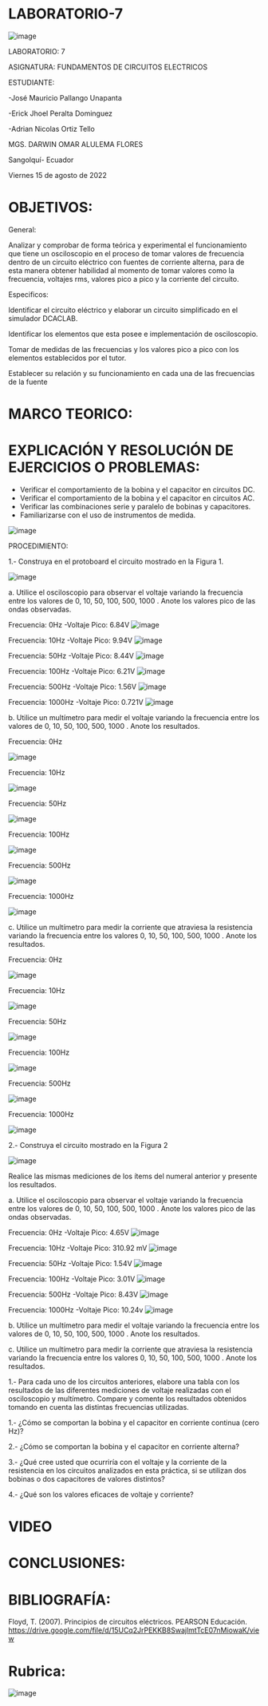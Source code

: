 # LABORATORIO-7

![image](https://user-images.githubusercontent.com/105695077/169195292-caeb0d12-8f66-4f08-bb58-2efffc44ccf5.png)




LABORATORIO: 7



ASIGNATURA: FUNDAMENTOS DE CIRCUITOS ELECTRICOS

ESTUDIANTE: 

-José Mauricio Pallango Unapanta

-Erick Jhoel Peralta Dominguez

-Adrian Nicolas Ortiz Tello 

MGS. DARWIN OMAR ALULEMA FLORES

Sangolquí- Ecuador

Viernes 15 de agosto de 2022

# OBJETIVOS:

General:

Analizar y comprobar de forma teórica y experimental el funcionamiento que tiene un osciloscopio en el proceso de tomar valores de frecuencia dentro de un circuito eléctrico con fuentes de corriente alterna, para de esta manera obtener habilidad al momento de tomar valores como la frecuencia, voltajes rms, valores pico a pico y la corriente del circuito.

Especificos:

Identificar el circuito eléctrico y elaborar un circuito simplificado en el simulador DCACLAB.

Identificar los elementos que esta posee e implementación de osciloscopio.

Tomar de medidas de las frecuencias y los valores pico a pico con los elementos establecidos por el tutor.

Establecer su relación y su funcionamiento en cada una de las frecuencias de la fuente

# MARCO TEORICO:

# EXPLICACIÓN Y RESOLUCIÓN DE EJERCICIOS O PROBLEMAS:

- Verificar el comportamiento de la bobina y el capacitor en circuitos DC.
- Verificar el comportamiento de la bobina y el capacitor en circuitos AC.
- Verificar las combinaciones serie y paralelo de bobinas y capacitores.
- Familiarizarse con el uso de instrumentos de medida.

![image](https://user-images.githubusercontent.com/105695077/184778298-1d929e24-a4d4-402b-987b-b77dd66f0d5b.png)

PROCEDIMIENTO:

1.- Construya en el protoboard el circuito mostrado en la Figura 1.

![image](https://user-images.githubusercontent.com/105695077/184792548-4a2b50f1-c08e-4cc7-8ed0-ee7939dd79e2.png)


a. Utilice el osciloscopio para observar el voltaje  variando la frecuencia entre los valores de 0, 10, 50, 100, 500, 1000 . Anote los valores pico de las ondas observadas.

Frecuencia: 0Hz -Voltaje Pico: 6.84V
![image](https://user-images.githubusercontent.com/105695077/184791792-240ab3be-2590-4e85-b2b1-a5899797896b.png)

Frecuencia: 10Hz -Voltaje Pico: 9.94V
![image](https://user-images.githubusercontent.com/105695077/184792461-25852141-6569-49b9-97a3-205904509358.png)

Frecuencia: 50Hz -Voltaje Pico: 8.44V
![image](https://user-images.githubusercontent.com/105695077/184792749-234fa66a-1c9c-44dd-b3a7-bac90cb7ecea.png)

Frecuencia: 100Hz -Voltaje Pico: 6.21V
![image](https://user-images.githubusercontent.com/105695077/184792977-f52c3156-823f-4581-bdad-f4bacfe9c49f.png)

Frecuencia: 500Hz -Voltaje Pico: 1.56V
![image](https://user-images.githubusercontent.com/105695077/184793371-59a4dd0b-0f33-4f32-a4b2-0c513e31426e.png)

Frecuencia: 1000Hz -Voltaje Pico: 0.721V
![image](https://user-images.githubusercontent.com/105695077/184793758-2fd117e2-0e75-4111-ac3c-094b90664996.png)

b. Utilice un multímetro para medir el voltaje  variando la frecuencia entre los valores de 0, 10, 50, 100, 500, 1000 . Anote los resultados.

Frecuencia: 0Hz 

![image](https://user-images.githubusercontent.com/105695077/184795707-666e7d6d-799d-49c0-88e7-7e80807155e7.png)

Frecuencia: 10Hz 

![image](https://user-images.githubusercontent.com/105695077/184795736-268f3bc4-6584-4df4-a232-bce90865ff8f.png)

Frecuencia: 50Hz 

![image](https://user-images.githubusercontent.com/105695077/184795776-4c544522-1599-4232-ac3d-b7c880bbceef.png)

Frecuencia: 100Hz 

![image](https://user-images.githubusercontent.com/105695077/184795794-89e194fa-0a39-4d14-a777-48f1b68afc73.png)

Frecuencia: 500Hz 

![image](https://user-images.githubusercontent.com/105695077/184795861-4dd45f26-66fb-4c3c-be66-525551823e28.png)

Frecuencia: 1000Hz 

![image](https://user-images.githubusercontent.com/105695077/184796287-fabd3d21-7b16-4ecc-9157-28097beefaa7.png)

c. Utilice un multímetro para medir la corriente que atraviesa la resistencia variando la frecuencia entre los valores 0, 10, 50, 100, 500, 1000 . Anote los resultados.

Frecuencia: 0Hz 

![image](https://user-images.githubusercontent.com/105695077/184796313-6c59ef91-f18a-4617-a5a5-594001b74695.png)

Frecuencia: 10Hz 

![image](https://user-images.githubusercontent.com/105695077/184796697-7908c21e-9e68-433b-8b42-98b3827882a3.png)

Frecuencia: 50Hz 

![image](https://user-images.githubusercontent.com/105695077/184796344-017f6593-1938-4eea-be4b-c72cf4424fa8.png)

Frecuencia: 100Hz 

![image](https://user-images.githubusercontent.com/105695077/184796432-db3c5aeb-ad77-424e-9ad7-d4d5c66dd2cf.png)

Frecuencia: 500Hz 

![image](https://user-images.githubusercontent.com/105695077/184796454-59f7f0a9-04ed-436c-ad59-01a3250014e4.png)

Frecuencia: 1000Hz 

![image](https://user-images.githubusercontent.com/105695077/184796476-9a3e77b7-93be-489e-9a0b-832731559984.png)

2.- Construya el circuito mostrado en la Figura 2

![image](https://user-images.githubusercontent.com/105695077/184781037-3eefcb1b-1377-4e16-8103-20539fa8be08.png)

Realice las mismas mediciones de los ítems del numeral anterior y presente los resultados.

a. Utilice el osciloscopio para observar el voltaje  variando la frecuencia entre los valores de 0, 10, 50, 100, 500, 1000 . Anote los valores pico de las ondas observadas.

Frecuencia: 0Hz -Voltaje Pico: 4.65V
![image](https://user-images.githubusercontent.com/105695077/184797541-f542c364-7d6e-4bdf-989e-98742975310b.png)

Frecuencia: 10Hz -Voltaje Pico: 310.92 mV
![image](https://user-images.githubusercontent.com/105695077/184797559-0596721d-0810-4e70-9ac9-ea9cd903fae4.png)

Frecuencia: 50Hz -Voltaje Pico: 1.54V
![image](https://user-images.githubusercontent.com/105695077/184797569-f000fafa-b275-48a9-9f50-b8f60663934a.png)

Frecuencia: 100Hz -Voltaje Pico: 3.01V
![image](https://user-images.githubusercontent.com/105695077/184797584-e6fd25d8-6bc5-40f5-ae06-0eee6d9c7928.png)

Frecuencia: 500Hz -Voltaje Pico: 8.43V
![image](https://user-images.githubusercontent.com/105695077/184797615-bf995c91-8a93-459d-aa13-a77b803c1af1.png)

Frecuencia: 1000Hz -Voltaje Pico: 10.24v
![image](https://user-images.githubusercontent.com/105695077/184797639-57353ee7-de32-473c-ba37-70bd6302c49b.png)

b. Utilice un multímetro para medir el voltaje  variando la frecuencia entre los valores de 0, 10, 50, 100, 500, 1000 . Anote los resultados.

c. Utilice un multímetro para medir la corriente que atraviesa la resistencia variando la frecuencia entre los valores 0, 10, 50, 100, 500, 1000 . Anote los resultados.

1.- Para cada uno de los circuitos anteriores, elabore una tabla con los resultados de las
diferentes mediciones de voltaje realizadas con el osciloscopio y multímetro. Compare y
comente los resultados obtenidos tomando en cuenta las distintas frecuencias utilizadas.

1.- ¿Cómo se comportan la bobina y el capacitor en corriente continua (cero Hz)?

2.- ¿Cómo se comportan la bobina y el capacitor en corriente alterna?

3.- ¿Qué cree usted que ocurriría con el voltaje  y la corriente de la resistencia en los
circuitos analizados en esta práctica, si se utilizan dos bobinas o dos capacitores de valores
distintos?

4.- ¿Qué son los valores eficaces de voltaje y corriente?

# VIDEO

# CONCLUSIONES:

# BIBLIOGRAFÍA:

Floyd, T. (2007). Principios de circuitos eléctricos. PEARSON Educación. https://drive.google.com/file/d/15UCq2JrPEKKB8SwajlmtTcE07nMiowaK/view

# Rubrica:

![image](https://user-images.githubusercontent.com/105695077/169549221-6a6d7d81-301f-4ae6-adad-f0a59a65b83e.png)
